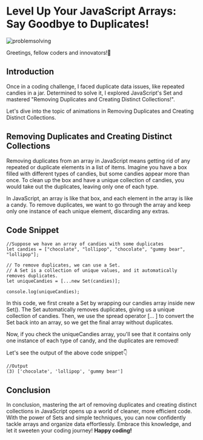 # Level Up Your JavaScript Arrays: Say Goodbye to Duplicates!

![problemsolving](https://github.com/ReddyDivya/my-hashnode-blogs/assets/34181144/20b8840f-44db-4ceb-8775-a2b04929b75b)


Greetings, fellow coders and innovators!👋

## Introduction
Once in a coding challenge, I faced duplicate data issues, like repeated candies in a jar. Determined to solve it, I explored JavaScript's Set and mastered "Removing Duplicates and Creating Distinct Collections!".

Let's dive into the topic of animations in Removing Duplicates and Creating Distinct Collections.

## Removing Duplicates and Creating Distinct Collections
Removing duplicates from an array in JavaScript means getting rid of any repeated or duplicate elements in a list of items. Imagine you have a box filled with different types of candies, but some candies appear more than once. To clean up the box and have a unique collection of candies, you would take out the duplicates, leaving only one of each type.


In JavaScript, an array is like that box, and each element in the array is like a candy. To remove duplicates, we want to go through the array and keep only one instance of each unique element, discarding any extras.

## Code Snippet

```
//Suppose we have an array of candies with some duplicates
let candies = ["chocolate", "lollipop", "chocolate", "gummy bear", "lollipop"];

// To remove duplicates, we can use a Set.
// A Set is a collection of unique values, and it automatically removes duplicates.
let uniqueCandies = [...new Set(candies)];

console.log(uniqueCandies);
```

In this code, we first create a Set by wrapping our candies array inside new Set(). The Set automatically removes duplicates, giving us a unique collection of candies. Then, we use the spread operator [... ] to convert the Set back into an array, so we get the final array without duplicates.

Now, if you check the uniqueCandies array, you'll see that it contains only one instance of each type of candy, and the duplicates are removed!

Let's see the output of the above code snippet👇


```
//Output
(3) ['chocolate', 'lollipop', 'gummy bear']
```

## Conclusion
In conclusion, mastering the art of removing duplicates and creating distinct collections in JavaScript opens up a world of cleaner, more efficient code. With the power of Sets and simple techniques, you can now confidently tackle arrays and organize data effortlessly. Embrace this knowledge, and let it sweeten your coding journey! **Happy coding!**
